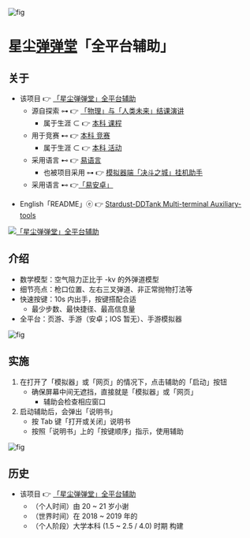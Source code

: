 <!-- ![fig](https://raw.githubusercontent.com/ChenZhu-Xie/Stardust_DDTank/master/img/logo.jpg "Logo for Stardust-DDTank Multi-terminal Auxiliary-tools") -->
![fig](https://gitee.com/ChenZhu-Xie/Stardust_DDTank/raw/master/img/logo.jpg "「星尘弹弹堂」全平台辅助 logo")

# 星尘[弹弹堂](https://www.ddtank.com)「全平台辅助」

## 关于
<!-- * 该项目 👉 [「星尘[弹弹堂](https://www.ddtank.com)」全平台辅助](https://gitee.com/ChenZhu-Xie/Stardust_DDTank) -->
* 该项目 👉 [「星尘弹弹堂」全平台辅助](https://gitee.com/ChenZhu-Xie/Stardust_DDTank)
    * 源自探索 ⊶ 👉 [「物理」与「人类未来」结课演讲](https://gitee.com/ChenZhu-Xie/undergraduate_courses/tree/master/05__2.3__Courses_Presentations/2__2.2__「Physics_and_the_future_of_mankind」_Speach__1.0_year)
        * 属于生涯 ⊂ 👉 [本科 课程](https://gitee.com/ChenZhu-Xie/undergraduate_courses)
    * 用于竞赛 ⊷ 👉 [本科 竞赛](https://gitee.com/ChenZhu-Xie/undergraduate_activities/tree/master/07__3.2__Self_Competitions)
        * 属于生涯 ⊂ 👉 [本科 活动](https://gitee.com/ChenZhu-Xie/undergraduate_activities)
    * 采用语言 ⊷ 👉 [易语言](https://www.eyuyan.com)
        <!-- * 也被项目采用 ⊶ 👉 [模拟器端[「决斗之城」](https://tieba.baidu.com/f?kw=%E5%86%B3%E6%96%97%E4%B9%8B%E5%9F%8E&ie=utf-8&tp=0)挂机助手](https://gitee.com/ChenZhu-Xie/Hanging_Assist__for__Dueling_City) -->
        * 也被项目采用 ⊶ 👉 [模拟器端「决斗之城」挂机助手](https://gitee.com/ChenZhu-Xie/Hanging_Assist__for__Dueling_City)
    * 采用语言 ⊷ 👉[「易安卓」](https://www.e4asoft.com)
<!-- * English「README」ⓔ 👉 [Stardust-[DDTank](https://www.ddtank.com) Multi-terminal Auxiliary-tools](https://github.com/ChenZhu-Xie/Stardust_DDTank) -->
* English「README」ⓔ 👉 [Stardust-DDTank Multi-terminal Auxiliary-tools](https://github.com/ChenZhu-Xie/Stardust_DDTank)

[![「星尘弹弹堂」全平台辅助](https://gitee.com/ChenZhu-Xie/Stardust_DDTank/raw/master/img/shot2.png)](https://www.bilibili.com/video/BV1Ay421B7a4 "「星尘弹弹堂」全平台辅助")

## 介绍
* 数学模型：空气阻力正比于 -kv 的外弹道模型
* 细节亮点：枪口位置、左右三叉弹道、非正常抛物打法等
* 快速按键：10s 内出手，按键搭配合适
    * 最少步数、最快捷径、最高信息量
* 全平台：页游、手游（安卓；IOS 暂无）、手游模拟器

<!-- ![fig](https://raw.githubusercontent.com/ChenZhu-Xie/Stardust_DDTank/master/img/2.星尘辅助2图.png "The mathematical model of the Stardust-DDTank Auxiliary-tool on Mobile") -->
![fig](https://gitee.com/ChenZhu-Xie/Stardust_DDTank/raw/master/img/2.星尘辅助2图.png "「星尘弹弹堂」手游辅助效果，及其数学模型")

## 实施
1. 在打开了「模拟器」或「网页」的情况下，点击辅助的「启动」按钮
    * 确保屏幕中间无遮挡，直接就是「模拟器」或「网页」
        * 辅助会检查相应窗口
2. 启动辅助后，会弹出「说明书」
    * 按 Tab 键「打开或关闭」说明书
    * 按照「说明书」上的「按键顺序」指示，使用辅助

<!-- ![fig](https://raw.githubusercontent.com/ChenZhu-Xie/Stardust_DDTank/master/img/3.星尘辅助3图.png "The demonstrations of Stardust-DDTank Auxiliary-tools on Multi-ends: Webpage & Emulator") -->
![fig](https://gitee.com/ChenZhu-Xie/Stardust_DDTank/raw/master/img/3.星尘辅助3图.png "「星尘弹弹堂」网页端、模拟器端辅助效果")

## 历史
<!-- * 该项目 👉 [「星尘[弹弹堂](https://www.ddtank.com)」全平台辅助](https://gitee.com/ChenZhu-Xie/Stardust_DDTank) -->
* 该项目 👉 [「星尘弹弹堂」全平台辅助](https://gitee.com/ChenZhu-Xie/Stardust_DDTank)
    * （个人时间）由 20 ~ 21 岁小谢
    * （世界时间）在 2018 ~ 2019 年的 
    * （个人阶段）大学本科 (1.5 ~ 2.5 / 4.0) 时期 构建

<!-- ## 软件架构
软件架构说明


## 安装教程

1.  xxxx
2.  xxxx
3.  xxxx

## 使用说明

1.  xxxx
2.  xxxx
3.  xxxx

## 参与贡献

1.  Fork 本仓库
2.  新建 Feat_xxx 分支
3.  提交代码
4.  新建 Pull Request


## 特技

1.  使用 Readme\_XXX.md 来支持不同的语言，例如 Readme\_en.md, Readme\_zh.md
2.  Gitee 官方博客 [blog.gitee.com](https://blog.gitee.com)
3.  你可以 [https://gitee.com/explore](https://gitee.com/explore) 这个地址来了解 Gitee 上的优秀开源项目
4.  [GVP](https://gitee.com/gvp) 全称是 Gitee 最有价值开源项目，是综合评定出的优秀开源项目
5.  Gitee 官方提供的使用手册 [https://gitee.com/help](https://gitee.com/help)
6.  Gitee 封面人物是一档用来展示 Gitee 会员风采的栏目 [https://gitee.com/gitee-stars/](https://gitee.com/gitee-stars/) -->
